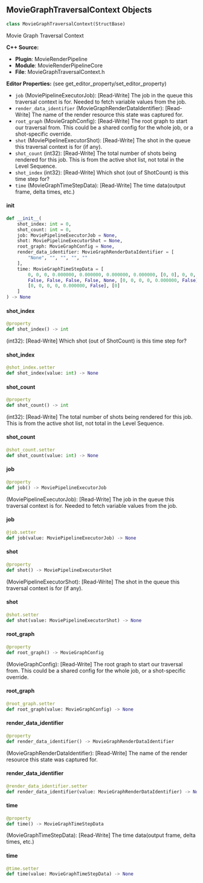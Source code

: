 ## MovieGraphTraversalContext Objects

```python
class MovieGraphTraversalContext(StructBase)
```

Movie Graph Traversal Context

**C++ Source:**

- **Plugin**: MovieRenderPipeline
- **Module**: MovieRenderPipelineCore
- **File**: MovieGraphTraversalContext.h

**Editor Properties:** (see get_editor_property/set_editor_property)

- ``job`` (MoviePipelineExecutorJob):  [Read-Write] The job in the queue this traversal context is for. Needed to fetch variable values from the job.
- ``render_data_identifier`` (MovieGraphRenderDataIdentifier):  [Read-Write] The name of the render resource this state was captured for.
- ``root_graph`` (MovieGraphConfig):  [Read-Write] The root graph to start our traversal from. This could be a shared config for the whole job, or a shot-specific override.
- ``shot`` (MoviePipelineExecutorShot):  [Read-Write] The shot in the queue this traversal context is for (if any).
- ``shot_count`` (int32):  [Read-Write] The total number of shots being rendered for this job. This is from the active shot list, not total in the Level Sequence.
- ``shot_index`` (int32):  [Read-Write] Which shot (out of ShotCount) is this time step for?
- ``time`` (MovieGraphTimeStepData):  [Read-Write] The time data(output frame, delta times, etc.)

<a id="unreal.MovieGraphTraversalContext.__init__"></a>

#### __init__

```python
def __init__(
    shot_index: int = 0,
    shot_count: int = 0,
    job: MoviePipelineExecutorJob = None,
    shot: MoviePipelineExecutorShot = None,
    root_graph: MovieGraphConfig = None,
    render_data_identifier: MovieGraphRenderDataIdentifier = [
        "None", "", "", "", ""
    ],
    time: MovieGraphTimeStepData = [
        0, 0, 0, 0.000000, 0.000000, 0.000000, 0.000000, [0, 0], 0, 0, 0, 0,
        False, False, False, False, None, [0, 0, 0, 0, 0.000000, False], [0],
        [0, 0, 0, 0, 0.000000, False], [0]
    ]
) -> None
```

<a id="unreal.MovieGraphTraversalContext.shot_index"></a>

#### shot_index

```python
@property
def shot_index() -> int
```

(int32):  [Read-Write] Which shot (out of ShotCount) is this time step for?

<a id="unreal.MovieGraphTraversalContext.shot_index"></a>

#### shot_index

```python
@shot_index.setter
def shot_index(value: int) -> None
```

<a id="unreal.MovieGraphTraversalContext.shot_count"></a>

#### shot_count

```python
@property
def shot_count() -> int
```

(int32):  [Read-Write] The total number of shots being rendered for this job. This is from the active shot list, not total in the Level Sequence.

<a id="unreal.MovieGraphTraversalContext.shot_count"></a>

#### shot_count

```python
@shot_count.setter
def shot_count(value: int) -> None
```

<a id="unreal.MovieGraphTraversalContext.job"></a>

#### job

```python
@property
def job() -> MoviePipelineExecutorJob
```

(MoviePipelineExecutorJob):  [Read-Write] The job in the queue this traversal context is for. Needed to fetch variable values from the job.

<a id="unreal.MovieGraphTraversalContext.job"></a>

#### job

```python
@job.setter
def job(value: MoviePipelineExecutorJob) -> None
```

<a id="unreal.MovieGraphTraversalContext.shot"></a>

#### shot

```python
@property
def shot() -> MoviePipelineExecutorShot
```

(MoviePipelineExecutorShot):  [Read-Write] The shot in the queue this traversal context is for (if any).

<a id="unreal.MovieGraphTraversalContext.shot"></a>

#### shot

```python
@shot.setter
def shot(value: MoviePipelineExecutorShot) -> None
```

<a id="unreal.MovieGraphTraversalContext.root_graph"></a>

#### root_graph

```python
@property
def root_graph() -> MovieGraphConfig
```

(MovieGraphConfig):  [Read-Write] The root graph to start our traversal from. This could be a shared config for the whole job, or a shot-specific override.

<a id="unreal.MovieGraphTraversalContext.root_graph"></a>

#### root_graph

```python
@root_graph.setter
def root_graph(value: MovieGraphConfig) -> None
```

<a id="unreal.MovieGraphTraversalContext.render_data_identifier"></a>

#### render_data_identifier

```python
@property
def render_data_identifier() -> MovieGraphRenderDataIdentifier
```

(MovieGraphRenderDataIdentifier):  [Read-Write] The name of the render resource this state was captured for.

<a id="unreal.MovieGraphTraversalContext.render_data_identifier"></a>

#### render_data_identifier

```python
@render_data_identifier.setter
def render_data_identifier(value: MovieGraphRenderDataIdentifier) -> None
```

<a id="unreal.MovieGraphTraversalContext.time"></a>

#### time

```python
@property
def time() -> MovieGraphTimeStepData
```

(MovieGraphTimeStepData):  [Read-Write] The time data(output frame, delta times, etc.)

<a id="unreal.MovieGraphTraversalContext.time"></a>

#### time

```python
@time.setter
def time(value: MovieGraphTimeStepData) -> None
```

<a id="unreal.MovieGraphTimeStepData"></a>
